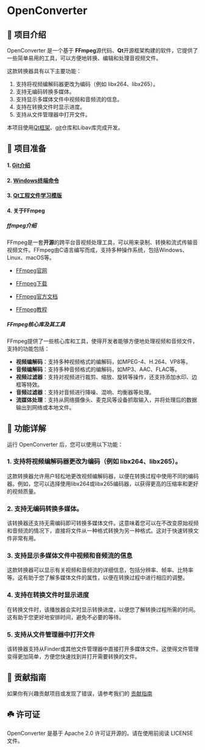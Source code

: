 # OpenConverter

## 📢  项目介绍

OpenConverter 是一个基于 **FFmpeg**源代码、**Qt**开源框架构建的软件，它提供了一些简单易用的工具，可以方便地转换、编辑和处理音视频文件。

这款转换器具有以下主要功能：

1. 支持将视频编解码器更改为编码（例如 libx264、libx265）。
2. 支持无编码转换多媒体。
3. 支持显示多媒体文件中视频和音频流的信息。
4. 支持在转换文件时显示进度。
5. 支持从文件管理器中打开文件。

本项目使用[Qt框架](./doc/Qt.md)、[git](./doc/git-command.md)仓库和Libav库完成开发。

## 💾 项目准备

#### 1.  [**Git介绍**](./doc/git-command.md)

#### 2. [**Windows终端命令**](./doc/Windows-command.md)

#### 3. [**Qt工程文件学习模版**](./doc/project_learn)

#### 4. **关于FFmpeg**

##### ffmpeg介绍

FFmpeg是一套**开源**的跨平台音视频处理工具，可以用来录制、转换和流式传输音视频文件。FFmpeg由C语言编写而成，支持多种操作系统，包括Windows、Linux、macOS等。

- [FFmpeg官网](https://www.ffmpeg.org/)

- [FFmpeg下载](https://ffmpeg.org/download.html)

- [FFmpeg官方文档](http://ffmpeg.org/ffmpeg-all.html)

- [FFmpeg教程](https://www.wikiwand.com/en/FFmpeg)

##### FFmpeg核心库及其工具

FFmpeg提供了一些核心库和工具，使得开发者能够方便地处理视频和音频文件，支持的功能包括：

* **视频编解码**：支持多种视频格式的编解码，如MPEG-4、H.264、VP8等。
* **音频编解码**：支持多种音频格式的编解码，如MP3、AAC、FLAC等。
* **视频过滤器**：支持对视频进行裁剪、缩放、旋转等操作，还支持添加水印、边框等特效。
* **音频过滤器**：支持对音频进行降噪、混响、均衡器等处理。
* **流媒体处理**：支持从网络摄像头、麦克风等设备抓取输入，并将处理后的数据输出到网络或本地文件。



## 🌟  功能详解

运行 OpenConverter 后，您可以使用以下功能：

### 1. 支持将视频编解码器更改为编码（例如 libx264、libx265）。

这款转换器允许用户轻松地更改视频编解码器，以便在转换过程中使用不同的编码器。例如，您可以选择使用libx264或libx265编码器，以获得更高的压缩率和更好的视频质量。

### 2. 支持无编码转换多媒体。

该转换器还支持无需编码即可转换多媒体文件。这意味着您可以在不改变原始视频和音频流的情况下，直接将文件从一种格式转换为另一种格式。这对于快速转换文件非常有用。

### 3. 支持显示多媒体文件中视频和音频流的信息

这款转换器可以显示有关视频和音频流的详细信息，包括分辨率、帧率、比特率等。这有助于您了解多媒体文件的属性，以便在转换过程中进行相应的调整。

### 4. 支持在转换文件时显示进度

在转换文件时，该播放器会实时显示转换进度，以便您了解转换过程所需的时间。这有助于您更好地安排时间，避免不必要的等待。

### 5. 支持从文件管理器中打开文件

该转换器支持从Finder或其他文件管理器中直接打开多媒体文件。这使得文件管理变得更加简单，方便您快速找到并打开需要转换的文件。

## 📖 贡献指南

如果你有兴趣贡献项目或发现了错误，请参考我们的 [贡献指南](./CONTRIBUTING.md)

## ☘️ 许可证

OpenConverter 是基于 Apache 2.0 许可证开源的。请在使用前阅读 LICENSE 文件。
